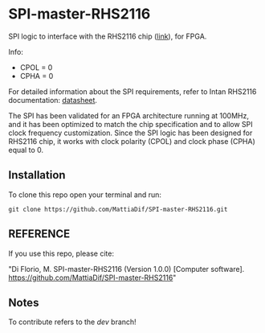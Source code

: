 # SPI-master-RHS2116
SPI logic to interface with the RHS2116 chip ([link](https://intantech.com/RHS_headstages.html?tabSelect=RHS32ch)), for FPGA. 

Info:
- CPOL = 0 
- CPHA = 0

For detailed information about the SPI requirements, refer to Intan RHS2116 documentation: [datasheet](https://intantech.com/downloads.html?tabSelect=Datasheets).
<br />

The SPI has been validated for an FPGA architecture running at 100MHz, and it has been optimized to match the chip specification and to allow SPI clock frequency customization. Since the SPI logic has been designed for RHS2116 chip, it works with clock polarity (CPOL) and clock phase (CPHA) equal to 0.
<br />

## Installation

To clone this repo open your terminal and run:

`git clone https://github.com/MattiaDif/SPI-master-RHS2116.git`

## REFERENCE
If you use this repo, please cite:

"Di Florio, M. SPI-master-RHS2116 (Version 1.0.0) [Computer software]. https://github.com/MattiaDif/SPI-master-RHS2116"

## Notes
To contribute refers to the *dev* branch!
